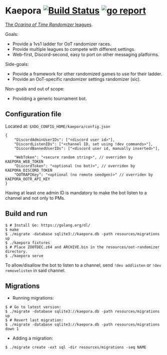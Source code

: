 # Kaepora [![Build Status](https://travis-ci.org/OOTR-Ladder/kaepora.svg?branch=master)](https://travis-ci.org/OOTR-Ladder/kaepora) [![go report](https://goreportcard.com/badge/github.com/OOTR-Ladder/kaepora)](https://goreportcard.com/report/github.com/OOTR-Ladder/kaepora)

[The _Ocarina of Time Randomizer_ leagues](https://ootrladder.com).

Goals:
  - Provide a 1vs1 ladder for OoT randomizer races.
  - Provide multiple leagues to compete with different settings.
  - Web-first, Discord-second, easy to port on other messaging platforms.

Side-goals:
  - Provide a framework for other randomized games to use for their ladder.
  - Provide an OoT-specific randomizer settings randomizer (sic).

Non-goals and out of scope:
  - Providing a generic tournament bot.

## Configuration file
Located at: `$XDG_CONFIG_HOME/kaepora/config.json`
```
{
    "DiscordAdminUserIDs": ["<discord user id>"],
    "DiscordListenIDs": ["<channel ID, set using !dev commands>"],
    "DiscordBannedUserIDs": ["<discord user id, manually inserted>"],

    "WebToken": "<secure random string>", // overriden by KAEPORA_WEB_TOKEN
    "DiscordToken": "<optional (no bot)>", // overriden by KAEPORA_DISCORD_TOKEN
    "OOTRAPIKey": "<optional (no remote seedgen)>" // overriden by KAEPORA_OOTR_API_KEY
}
```

Having at least one admin ID is mandatory to make the bot listen to a channel
and not only to PMs.

## Build and run
```shell
$ # Install Go: https://golang.org/dl/
$ make
$ ./migrate -database sqlite3://kaepora.db -path resources/migrations up
$ ./kaepora fixtures
$ # Place ZOOTDEC.z64 and ARCHIVE.bin in the resources/oot-randomizer directory.
$ ./kaepora serve
```

To allow/disallow the bot to listen to a channel, send `!dev addlisten` or
`!dev removelisten` in said channel.

## Migrations
- Running migrations:
```shell
$ # Go to latest version:
$ ./migrate -database sqlite3://kaepora.db -path resources/migrations up
$ # Revert last migration:
$ ./migrate -database sqlite3://kaepora.db -path resources/migrations down 1
```
- Adding a migration:
```shell
$ ./migrate create -ext sql -dir resources/migrations -seq NAME
```
